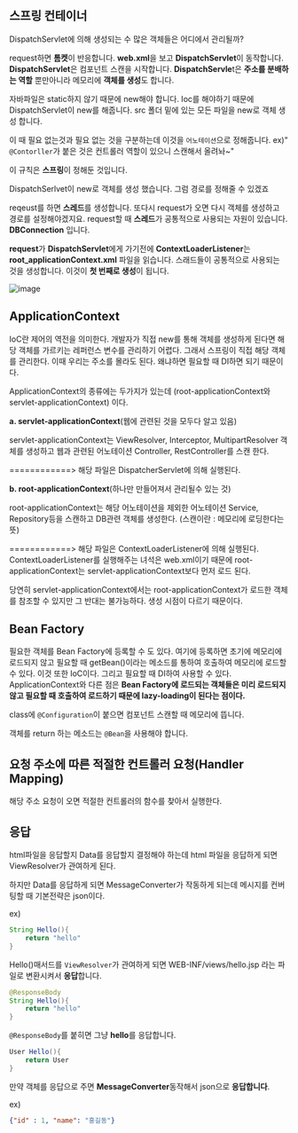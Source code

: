 ## 스프링 컨테이너

DispatchServlet에 의해 생성되는 수 많은 객체들은 어디에서 관리될까?



request하면 **톰켓**이 반응합니다. **web.xml**을 보고 **DispatchServlet**이 동작합니다. **DispatchServlet**은 컴포넌트 스캔을 시작합니다. **DispatchServle**t은 **주소를 분배하는 역할** 뿐만아니라 메모리에 **객체를 생성**도 합니다.

자바파일은 static하지 않기 때문에 new해야 합니다. Ioc를 해야하기 때문에 DispatchServlet이 new를 해줍니다. src 폴더 밑에 있는 모든 파일을 new로 객체 생성 합니다. 

이 때 필요 없는것과 필요 없는 것을 구분하는데 이것을 `어노테이션`으로 정해줍니다. 
ex)" `@Contorller`가 붙은 것은 컨트롤러 역할이 있으니 스캔해서 올려놔~"

이 규칙은 **스프링**이 정해둔 것입니다.



DispatchSerlvet이 new로 객체를 생성 했습니다. 그럼 경로를 정해줄 수 있겠죠



reqeust를 하면 **스레드**를 생성합니다. 또다시 request가 오면 다시 객체를 생성하고 경로를 설정해야겠지요. request할 때 **스레드**가 공통적으로 사용되는 자원이 있습니다. **DBConnection** 입니다.

**request**가 **DispatchServlet**에게 가기전에 **ContextLoaderListener**는 **root_applicationContext.xml** 파일을 읽습니다. 스래드들이 공통적으로 사용되는 것을 생성합니다. 이것이 **첫 번째로 생성**이 됩니다.

![image](https://user-images.githubusercontent.com/65094518/148158358-b5982b62-91ea-4396-b2bb-f9987b1b9f1b.png)







## **ApplicationContext**

IoC란 제어의 역전을 의미한다. 개발자가 직접 new를 통해 객체를 생성하게 된다면 해당 객체를 가르키는 레퍼런스 변수를 관리하기 어렵다. 그래서 스프링이 직접 해당 객체를 관리한다. 이때 우리는 주소를 몰라도 된다. 왜냐하면 필요할 때 DI하면 되기 때문이다.

ApplicationContext의 종류에는 두가지가 있는데 (root-applicationContext와 servlet-applicationContext) 이다.

 

**a. servlet-applicationContext**(웹에 관련된 것을 모두다 알고 있음)

servlet-applicationContext는 ViewResolver, Interceptor, MultipartResolver 객체를 생성하고 웹과 관련된 어노테이션 Controller, RestController를 스캔 한다.

============> 해당 파일은 DispatcherServlet에 의해 실행된다. 

 

**b. root-applicationContext**(하나만 만들어져서 관리될수 있는 것)

root-applicationContext는 해당 어노테이션을 제외한 어노테이션 Service, Repository등을 스캔하고 DB관련 객체를 생성한다. (스캔이란 : 메모리에 로딩한다는 뜻)

============> 해당 파일은 ContextLoaderListener에 의해 실행된다. ContextLoaderListener를 실행해주는 녀석은 web.xml이기 때문에 root-applicationContext는 servlet-applicationContext보다 먼저 로드 된다.

 

당연히 servlet-applicationContext에서는 root-applicationContext가 로드한 객체를 참조할 수 있지만 그 반대는 불가능하다. 생성 시점이 다르기 때문이다.





## Bean Factory

필요한 객체를 Bean Factory에 등록할 수 도 있다. 여기에 등록하면 초기에 메모리에 로드되지 않고 필요할 때 getBean()이라는 메소드를 통하여 호출하여 메모리에 로드할 수 있다. 이것 또한 IoC이다. 그리고 필요할 때 DI하여 사용할 수 있다. ApplicationContext와 다른 점은 **Bean Factory에 로드되는 객체들은 미리 로드되지 않고 필요할 때 호출하여 로드하기 때문에 lazy-loading이 된다는 점이다.**



class에 `@Configuration`이 붙으면 컴포넌트 스캔할 때 메모리에 뜹니다.

객체를 return 하는 메소드는 `@Bean`을 사용해야 합니다.





## 요청 주소에 따른 적절한 컨트롤러 요청(Handler Mapping)

해당 주소 요청이 오면 적절한 컨트롤러의 함수를 찾아서 실행한다.



## 응답

html파일을 응답할지 Data를 응답할지 결정해야 하는데 html 파일을 응답하게 되면 ViewResolver가 관여하게 된다.

하지만 Data를 응답하게 되면 MessageConverter가 작동하게 되는데 메시지를 컨버팅할 때 기본전략은 json이다.



ex)

```java
String Hello(){
	return "hello"
}
```

Hello()매서드를 `ViewResolver`가 관여하게 되면 WEB-INF/views/hello.jsp 라는 파일로 변환시켜서 **응답**합니다.



```java
@ResponseBody
String Hello(){
	return "hello"
}
```

`@ResponseBody`를 붙히면 그냥 **hello**를 응답합니다.







```java
User Hello(){
	return User
}
```

만약 객체를 응답으로 주면 **MessageConverter**동작해서 json으로 **응답합니다**.

ex)

```json
{"id" : 1, "name": "홍길동"}
```





